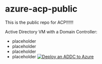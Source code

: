 # azure-acp-public
This is the public repo for ACP!!!!!!





Active Directory VM with a Domain Controller:
- placeholder 
- placeholder
- placeholder
- placeholder
[![Deploy an ADDC to Azure](https://aka.ms/deploytoazurebutton)](https://portal.azure.com/#create/Microsoft.Template/uri/https%3A%2F%2Fraw.githubusercontent.com%2FNTT-DATA-Cloud-Transformation%2Fazure-acp-public%2Fmaster%2FPoCDemo%2FActiveDirectory%2Fazuredeploy.json)

